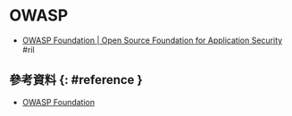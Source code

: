 # OWASP

  - [OWASP Foundation \| Open Source Foundation for Application Security](https://owasp.org/) #ril

## 參考資料 {: #reference }

  - [OWASP Foundation](https://owasp.org/)
